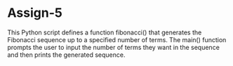 # Assign-5
This Python script defines a function fibonacci() that generates the Fibonacci sequence up to a specified number of terms. The main() function prompts the user to input the number of terms they want in the sequence and then prints the generated sequence.

